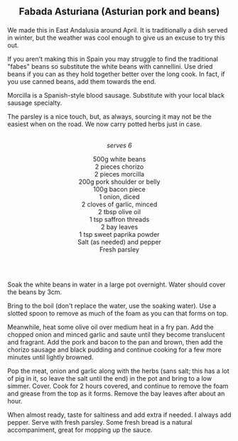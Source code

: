## <p align="center">Fabada Asturiana (Asturian pork and beans)</p>

We made this in East Andalusia around April. It is traditionally a dish served in winter, but the weather was cool enough to give us an excuse to try this out.

If you aren't making this in Spain you may struggle to find the traditional "fabes" beans so substitute the white beans with cannellini. Use dried beans if you can as they hold together better over the long cook. In fact, if you use canned beans, add them towards the end.

Morcilla is a Spanish-style blood sausage. Substitute with your local black sausage specialty.

The parsley is a nice touch, but, as always, sourcing it may not be the easiest when on the road. We now carry potted herbs just in case.
<br/><br/>
*<p align="center">serves 6</p>*
<p align="center">
500g white beans<br/>
2 pieces chorizo<br/>
2 pieces morcilla<br/>
200g pork shoulder or belly<br/>
100g bacon piece<br/>
1 onion, diced<br/>
2 cloves of garlic, minced<br/>
2 tbsp olive oil<br/>
1 tsp saffron threads<br/>
2 bay leaves<br/>
1 tsp sweet paprika powder<br/>
Salt (as needed) and pepper<br/>
Fresh parsley<br/>
</p>
<br/>
<br/>

Soak the white beans in water in a large pot overnight. Water should cover the beans by 3cm.

Bring to the boil (don't replace the water, use the soaking water). Use a slotted spoon to remove as much of the foam as you can that forms on top.

Meanwhile, heat some olive oil over medium heat in a fry pan. Add the chopped onion and minced garlic and saute until they become translucent and fragrant.
Add the pork and bacon to the pan and brown, then add the chorizo sausage and black pudding and continue cooking for a few more minutes until lightly browned.

Pop the meat, onion and garlic along with the herbs (sans salt; this has a lot of pig in it, so leave the salt until the end) in the pot and bring to a low simmer. Cover. Cook for 2 hours covered, and continue to remove the foam and grease from the top as it forms. Remove the bay leaves after about an hour.

When almost ready, taste for saltiness and add extra if needed. I always add pepper. Serve with fresh parsley. Some fresh bread is a natural accompaniment, great for mopping up the sauce.
